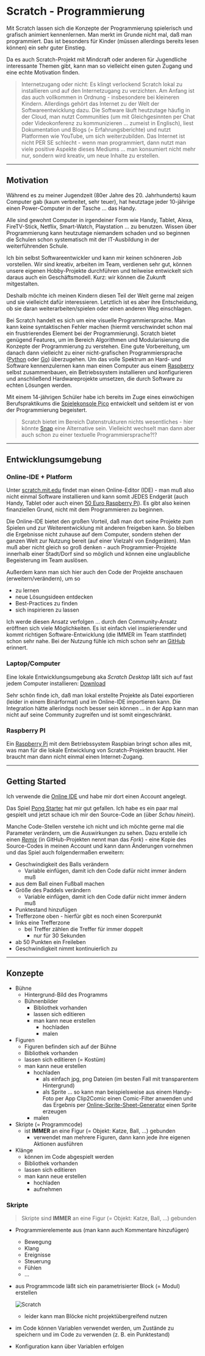 # Scratch - Programmierung

Mit Scratch lassen sich die Konzepte der Programmierung spielerisch und grafisch animiert kennenlernen. Man merkt im Grunde nicht mal, daß man programmiert. Das ist besonders für Kinder (müssen allerdings bereits lesen können) ein sehr guter Einstieg.

Da es auch Scratch-Projekt mit Mindcraft oder anderen für Jugendliche interessante Themen gibt, kann man so vielleicht einen guten Zugang und eine echte Motivation finden.

> Internetzugang oder nicht: Es klingt verlockend Scratch lokal zu installieren und auf den Internetzugang zu verzichten. Am Anfang ist das auch vollkommen in Ordnung - insbesondere bei kleineren Kindern. Allerdings gehört das Internet zu der Welt der Softwareentwicklung dazu. Die Software läuft heutzutage häufig in der Cloud, man nutzt Communities (um mit Gleichgesinnten per Chat oder Videokonferenz zu kommunizieren ... zumeist in Englisch), liest Dokumentation und Blogs (= Erfahrungsberichte) und nutzt Platformen wie YouTube, um sich weiterzubilden. Das Internet ist nicht PER SE schlecht - wenn man programmiert, dann nutzt man viele positive Aspekte dieses Mediums ... man konsumiert nicht mehr nur, sondern wird kreativ, um neue Inhalte zu erstellen.

---

## Motivation

Während es zu meiner Jugendzeit (80er Jahre des 20. Jahrhunderts) kaum Computer gab (kaum verbreitet, sehr teuer), hat heutztage jeder 10-jährige einen Power-Computer in der Tasche ... das Handy.

Alle sind gewohnt Computer in irgendeiner Form wie Handy, Tablet, Alexa, FireTV-Stick, Netflix, Smart-Watch, Playstation ... zu benutzen. Wissen über Programmierung kann heutzutage niemandem schaden und so beginnen die Schulen schon systematisch mit der IT-Ausbildung in der weiterführenden Schule.

Ich bin selbst Softwareentwickler und kann mir keinen schöneren Job vorstellen. Wir sind kreativ, arbeiten im Team, verdienen sehr gut, können unsere eigenen Hobby-Projekte durchführen und teilweise entwickelt sich daraus auch ein Geschäftsmodell. Kurz: wir können die Zukunft mitgestalten.

Deshalb möchte ich meinen Kindern diesen Teil der Welt gerne mal zeigen und sie vielleicht dafür interessieren. Letztlich ist es aber ihre Entscheidung, ob sie daran weiterarbeiten/spielen oder einen anderen Weg einschlagen.

Bei Scratch handelt es sich um eine visuelle Programmiersprache. Man kann keine syntaktischen Fehler machen (hiermit verschwindet schon mal ein frustrierendes Element bei der Programmierung). Scratch bietet genügend Features, um im Bereich Algorithmen und Modularisierung die Konzepte der Programmierung zu verstehen. Eine gute Vorbereitung, um danach dann vielleicht zu einer nicht-grafischen Programmiersprache ([Python](python.md) oder [Go](golang.md)) überzugehen. Um das volle Spektrum an Hard- und Software kennenzulernen kann man einen Computer aus einem [Raspberry](raspberrypi.md) selbst zusammenbauen, ein Betriebssystem installieren und konfigurieren und anschließend Hardwareprojekte umsetzen, die durch Software zu echten Lösungen werden.

Mit einem 14-jährigen Schüler habe ich bereits im Zuge eines einwöchigen Berufspraktikums die [Spielekonsole Pico](https://github.com/mobi3006/pico) entwickelt und seitdem ist er von der Programmierung begeistert.

> Scratch bietet im Bereich Datenstrukturen nichts wesentliches - hier könnte [Snap](https://ddi.ifi.lmu.de/tdi/2013/upload/workshop-programmieren-mit-snap) eine Alternative sein. Vielleicht wechselt man dann aber auch schon zu einer textuelle Programmiersprache?!?

---

## Entwicklungsumgebung

### Online-IDE + Platform

Unter [scratch.mit.edu](https://scratch.mit.edu/) findet man einen Online-Editor (IDE) - man muß also nicht einmal Software installieren und kann somit JEDES Endgerät (auch Handy, Tablet oder auch einen [50 Euro Raspberry Pi](raspberrypi.md)). Es gibt also keinen finanziellen Grund, nicht mit dem Programmieren zu beginnen.

Die Online-IDE bietet den großen Vorteil, daß man dort seine Projekte zum Spielen und zur Weiterentwicklung mit anderen freigeben kann. So bleiben die Ergebnisse nicht zuhause auf dem Computer, sondern stehen der ganzen Welt zur Nutzung bereit (auf einer Vielzahl von Endgeräten). Man muß aber nicht gleich so groß denken - auch Programmier-Projekte innerhalb einer Stadt/Dorf sind so möglich und können eine unglaubliche Begeisterung im Team auslösen.

Außerdem kann man sich hier auch den Code der Projekte anschauen (erweitern/verändern), um so

* zu lernen
* neue Lösungsideen entdecken
* Best-Practices zu finden
* sich inspirieren zu lassen

Ich werde diesen Ansatz verfolgen ... durch den Community-Ansatz eröffnen sich viele Möglichkeiten. Es ist einfach viel inspierierender und kommt richtigen Software-Entwicklung (die IMMER im Team stattfindet) schon sehr nahe. Bei der Nutzung fühle ich mich schon sehr an [GitHub](https://github.com/) erinnert.

### Laptop/Computer

Eine lokale Entwicklungsumgebung aka *Scratch Desktop* läßt sich auf fast jedem Computer installieren: [Download](https://scratch.mit.edu/download)

Sehr schön finde ich, daß man lokal erstellte Projekte als Datei exportieren (leider in einem Binärformat) und im Online-IDE importieren kann. Die Integration hätte allerindgs noch besser sein können ... in der App kann man nicht auf seine Community zugreifen und ist somit eingeschränkt.

### Raspberry PI

Ein [Raspberry Pi](raspberrypi.md) mit dem Betriebssystem Raspbian bringt schon alles mit, was man für die lokale Entwicklung von Scratch-Projekten braucht. Hier braucht man dann nicht einmal einen Internet-Zugang.

---

## Getting Started

Ich verwende die [Online IDE](https://scratch.mit.edu/) und habe mir dort einen Account angelegt.

Das Spiel [Pong Starter](https://scratch.mit.edu/projects/10000036) hat mir gut gefallen. Ich habe es ein paar mal gespielt und jetzt schaue ich mir den Source-Code an (über *Schau hinein*).

Manche Code-Stellen verstehe ich nicht und ich möchte gerne mal die Parameter verändern, um die Auswirkungen zu sehen. Dazu erstelle ich einen [*Remix*](https://scratch.mit.edu/projects/378289380) (in GitHub-Projekten nennt man das *Fork*) - eine Kopie des Source-Codes in meinen Account und kann dann Änderungen vornehmen und das Spiel auch folgendermaßen erweitern:

* Geschwindigkeit des Balls verändern
  * Variable einfügen, damit ich den Code dafür nicht immer ändern muß
* aus dem Ball einen Fußball machen
* Größe des Paddels verändern
  * Variable einfügen, damit ich den Code dafür nicht immer ändern muß
* Punktestand hinzufügen
* Trefferzone oben - hierfür  gibt es noch einen Scorerpunkt
* links eine Trefferzone
  * bei Treffer zählen die Treffer für immer doppelt
    * nur für 30 Sekunden
* ab 50 Punkten ein Freileben
* Geschwindigkeit nimmt kontinuierlich zu

---

## Konzepte

* Bühne
  * Hintergrund-Bild des Programms
  * Bühnenbilder
    * Bibliothek vorhanden
    * lassen sich editieren
    * man kann neue erstellen
      * hochladen
      * malen
* Figuren
  * Figuren befinden sich auf der Bühne
  * Bibliothek vorhanden
  * lassen sich editieren (= Kostüm)
  * man kann neue erstellen
    * hochladen
      * als einfach jpg, png Dateien (im besten Fall mit transparentem Hintergrund)
      * als Sprite ... so kann man beispielsweise aus einem Handy-Foto per App Clip2Comic einen Comic-Filter anwenden und das Ergebnis per [Online-Sprite-Sheet-Generator](https://codeshack.io/images-sprite-sheet-generator/) einen Sprite erzeugen
    * malen
* Skripte (= Programmcode)
  * ist **IMMER** an eine Figur (= Objekt: Katze, Ball, ...) gebunden
    * verwendet man mehrere Figuren, dann kann jede ihre eigenen Aktionen ausführen
* Klänge
  * können im Code abgespielt werden
  * Bibliothek vorhanden
  * lassen sich editieren
  * man kann neue erstellen
    * hochladen
    * aufnehmen

### Skripte

> Skripte sind **IMMER** an eine Figur (= Objekt: Katze, Ball, ...) gebunden

* Programmierelemente aus (man kann auch Kommentare hinzufügen)
  * Bewegung
  * Klang
  * Ereignisse
  * Steuerung
  * Fühlen
  * ...
* aus Programmcode läßt sich ein parametrisierter Block (= Modul) erstellen

  ![Scratch](images/scratch-bloecke.png)

  * leider kann man Blöcke nicht projektübergreifend nutzen
* im Code können Variablen verwendet werden, um Zustände zu speichern und im Code zu verwenden (z. B. ein Punktestand)
* Konfiguration kann über Variablen erfolgen
